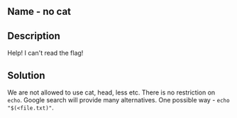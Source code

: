 ## Name - no cat

## Description
Help! I can't read the flag!

## Solution

We are not allowed to use cat, head, less etc. There is no restriction on `echo`. Google search will provide many alternatives. One possible way - `echo "$(<file.txt)"`.  
